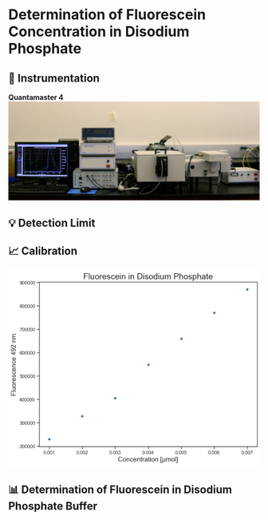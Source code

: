 # Determination of Fluorescein Concentration in Disodium Phosphate

## :electric_plug: Instrumentation 

<p  align = "center" >
<div align="left">
<b> Quantamaster 4</b>
</div>
<img src="img/instrument.jpg"  width="600">
<!-- <img src="img/fluorescein_conc">
 -->
</p>


## :bulb: Detection Limit



## :chart_with_upwards_trend: Calibration
<p  align = "center" >
<img src="img/fluorescein_conc.png">
</p>


##  :bar_chart: Determination of Fluorescein in Disodium Phosphate Buffer  